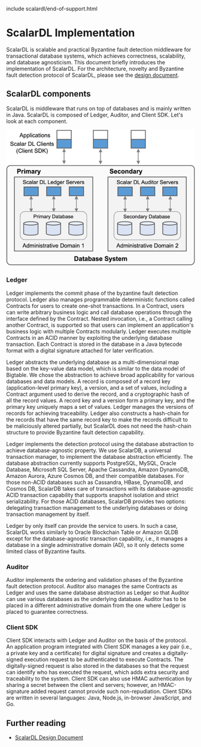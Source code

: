 include scalardl/end-of-support.html

# ScalarDL Implementation

ScalarDL is scalable and practical Byzantine fault detection middleware for transactional database systems, which achieves correctness, scalability, and database agnosticism.
This document briefly introduces the implementation of ScalarDL.
For the architecture, novelty and Byzantine fault detection protocol of ScalarDL, please see the [design document](design.md).

## ScalarDL components

ScalarDL is middleware that runs on top of databases and is mainly written in Java. ScalarDL is composed of Ledger, Auditor, and Client SDK. Let's look at each component.

![](images/scalardl.png)

### Ledger

Ledger implements the commit phase of the byzantine fault detection protocol. Ledger also manages programmable deterministic functions called Contracts for users to create one-shot transactions. In a Contract, users can write arbitrary business logic and call database operations through the interface defined by the Contract. Nested invocation, i.e., a Contract calling another Contract, is supported so that users can implement an application's business logic with multiple Contracts modularly. Ledger executes multiple Contracts in an ACID manner by exploiting the underlying database transaction. Each Contract is stored in the database in a Java bytecode format with a digital signature attached for later verification.

Ledger abstracts the underlying database as a multi-dimensional map based on the key-value data model, which is similar to the data model of Bigtable. We chose the abstraction to achieve broad applicability for various databases and data models. A record is composed of a record key (application-level primary key), a version, and a set of values, including a Contract argument used to derive the record, and a cryptographic hash of all the record values. A record key and a version form a primary key, and the primary key uniquely maps a set of values. Ledger manages the versions of records for achieving traceability. Ledger also constructs a hash-chain for the records that have the same record key to make the records difficult to be maliciously altered partially, but ScalarDL does not need the hash-chain structure to provide Byzantine fault detection capability.

Ledger implements the detection protocol using the database abstraction to achieve database-agnostic property. We use ScalarDB, a universal transaction manager, to implement the database abstraction efficiently. The database abstraction currently supports PostgreSQL, MySQL, Oracle Database, Microsoft SQL Server, Apache Cassandra, Amazon DynamoDB, Amazon Aurora, Azure Cosmos DB, and their compatible databases. For those non-ACID databases such as Cassandra, HBase, DynamoDB, and Cosmos DB, ScalarDB takes care of transactions with its database-agnostic ACID transaction capability that supports snapshot isolation and strict serializability. For those ACID databases, ScalarDB provides two options: delegating transaction management to the underlying databases or doing transaction management by itself.

Ledger by only itself can provide the service to users. In such a case, ScalarDL works similarly to Oracle Blockchain Table or Amazon QLDB except for the database-agnostic transaction capability, i.e., it manages a database in a single administrative domain (AD), so it only detects some limited class of Byzantine faults.


### Auditor

Auditor implements the ordering and validation phases of the Byzantine fault detection protocol. Auditor also manages the same Contracts as Ledger and uses the same database abstraction as Ledger so that Auditor can use various databases as the underlying database.
Auditor has to be placed in a different administrative domain from the one where Ledger is placed to guarantee correctness.

### Client SDK

Client SDK interacts with Ledger and Auditor on the basis of the protocol. An application program integrated with Client SDK manages a key pair (i.e., a private key and a certificate) for digital signature and creates a digitally-signed execution request to be authenticated to execute Contracts. The digitally-signed request is also stored in the databases so that the request can identify who has executed the request, which adds extra security and traceability to the system. Client SDK can also use HMAC authentication by sharing a secret between the client and servers; however, an HMAC-signature added request cannot provide such non-repudiation.
Client SDKs are written in several languages: Java, Node.js, in-browser JavaScript, and Go.

## Further reading

* [ScalarDL Design Document](design.md)